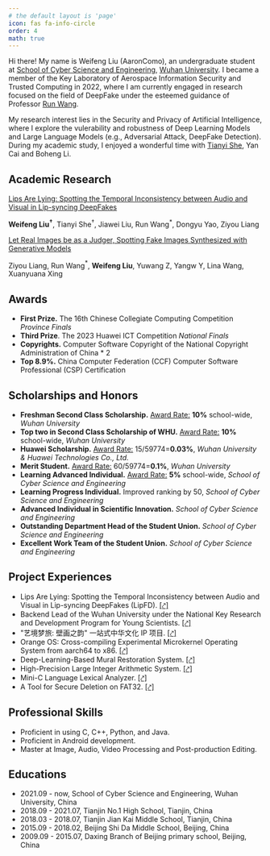 ```yaml
---
# the default layout is 'page'
icon: fas fa-info-circle
order: 4
math: true
---
```


Hi there! My name is Weifeng Liu (AaronComo), an undergraduate student at [School of Cyber Science and Engineering](https://cse.whu.edu.cn/index.htm), [Wuhan University](https://www.whu.edu.cn). I became a member of the Key Laboratory of Aerospace Information Security and Trusted Computing in 2022, where I am currently engaged in research focused on the field of DeepFake under the esteemed guidance of Professor [Run Wang](https://wangrun.github.io).

My research interest lies in the Security and Privacy of Artificial Intelligence, where I explore the vulerability and robustness of Deep Learning Models and Large Language Models (e.g., Adversarial Attack, DeepFake Detection). During my academic study, I enjoyed a wonderful time with [Tianyi She](https://ansonshe.github.io), Yan Cai and Boheng Li.



## Academic Research

[Lips Are Lying: Spotting the Temporal Inconsistency between Audio and Visual in Lip-syncing DeepFakes](https://arxiv.org/abs/2401.15668)

**Weifeng Liu$^\dagger$**, Tianyi She$^\dagger$, Jiawei Liu, Run Wang$^*$, Dongyu Yao, Ziyou Liang

[Let Real Images be as a Judger, Spotting Fake Images Synthesized with Generative Models](https://aaroncomo.github.io/about)

Ziyou Liang, Run Wang$^*$, **Weifeng Liu**, Yuwang Z, Yangw Y, Lina Wang, Xuanyuana Xing



## Awards

- **First Prize.** The 16th Chinese Collegiate Computing Competition *Province Finals*
- **Third Prize**. The 2023 Huawei ICT Competition *National Finals*
- **Copyrights.** Computer Software Copyright of the National Copyright Administration of China \* 2
- **Top 8.9%.** China Computer Federation (CCF) Computer Software Professional (CSP) Certification



## Scholarships and Honors

- **Freshman Second Class Scholarship.** <u>Award Rate:</u> **10%** school-wide, *Wuhan University*
- **Top two in Second Class Scholarship of WHU.** <u>Award Rate:</u> **10%** school-wide, *Wuhan University*
- **Huawei Scholarship.** <u>Award Rate:</u> 15/59774=**0.03%**, *Wuhan University & Huawei Technologies Co., Ltd.*
- **Merit Student.** <u>Award Rate:</u> 60/59774=**0.1%**, *Wuhan University*
- **Learning Advanced Individual.** <u>Award Rate:</u> **5%** school-wide, *School of Cyber Science and Engineering*
- **Learning Progress Individual.** Improved ranking by 50, *School of Cyber Science and Engineering*
- **Advanced Individual in Scientific Innovation.** *School of Cyber Science and Engineering*
- **Outstanding Department Head of the Student Union.** *School of Cyber Science and Engineering*
- **Excellent Work Team of the Student Union.** *School of Cyber Science and Engineering*



## Project Experiences

- Lips Are Lying: Spotting the Temporal Inconsistency between Audio and Visual in Lip-syncing DeepFakes (LipFD). [[⤤]](https://github.com/AaronComo/LipFD)
- Backend Lead of the Wuhan University under the National Key Research and Development Program for Young Scientists. [[⤤]](https://github.com/AaronComo/AISecurity)
- "艺境梦旅: 壁画之韵" 一站式中华文化 IP 项目. [[⤤]](https://github.com/AaronComo/Escape)
- Orange OS: Cross-compiling Experimental Microkernel Operating System from aarch64 to x86. [[⤤]](https://github.com/AaronComo/Orange-OS)
- Deep-Learning-Based Mural Restoration System. [[⤤]](https://github.com/AaronComo/MGN)
- High-Precision Large Integer Arithmetic System. [[⤤]](https://github.com/AaronComo/large-number-arithmetic-system)
- Mini-C Language Lexical Analyzer. [[⤤]](https://github.com/AaronComo/lexical-analysis)
- A Tool for Secure Deletion on FAT32. [[⤤]](https://github.com/AaronComo/FAT32-secure-delete)



## Professional Skills

- Proficient in using C, C++, Python, and Java.
- Proficient in Android development.
- Master at Image, Audio, Video Processing and Post-production Editing.



## Educations

- 2021.09 - now, School of Cyber Science and Engineering, Wuhan University, China
- 2018.09 - 2021.07, Tianjin No.1 High School, Tianjin, China
- 2018.03 - 2018.07, Tianjin Jian Kai Middle School, Tianjin, China
- 2015.09 - 2018.02, Beijing Shi Da Middle School, Beijing, China
- 2009.09 - 2015.07, Daxing Branch of Beijing primary school, Beijing, China